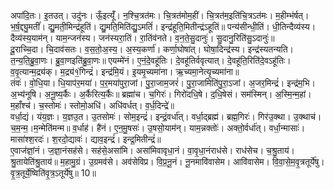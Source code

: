 

  
अपा॑दि॒तः। इ॒तउत्। उदु॑नः। ऊँ॒इत्यूँ॑। न॒श्चि॒त्रत॑मः। चि॒त्रत॑मोम॒हीं। चि॒त्रत॑म॒इति॑चि॒त्रऽत॑मः। म॒हीम्भ॑र्षत्। भ॒र्ष॒द्द्यु॒मतीं॑। द्यु॒मती॒मिन्द्र॑हूतिं। द्यु॒मति॒मिति॑द्यु॒ऽमतिं॑। इन्द्र॑हूति॒मितीन्द्र॑ऽहूतिं॥ पन्य॑सीन्धी॒तिं। धी॒तिन्दैव्य॑स्य। दैव्य॑स्य॒याम॑न्। याम॒न्जन॑स्य। जन॑स्यरा॒तिं। रा॒तिंव॑नते। व॒न॒ते॒सु॒दानुः॑। सु॒दानु॒रिति॑सु॒ऽदानुः॑॥  
दू॒राच्चि॒दा। चि॒दाव॑सतः। व॒स॒तो॒अ॒स्य॒। अ॒स्य॒कर्णा॑। कर्णा॒घोषा॑त्। घोषा॒दिन्द्र॑स्य। इन्द्र॑स्यतन्यति। त॒न्य॒ति॒ब्रु॒वा॒णः। ब्रु॒वा॒णइति॑ब्रु॒वा॒णः॥ एयम्मे॑नं। ए॒नं॒दे॒वहू॑तिः। दे॒वहू॑तिर्ववृत्यात्। दे॒वहू॑ति॒रिति॑दे॒वऽहू॑तिः। व॒वृ॒त्यान्म॒द्र्य॑क्। म॒द्र्य॑१॒॑गिन्द्रं॑। इन्द्र॑मि॒यं। इ॒यमृ॒च्यमा॑ना। ऋ॒च्यमा॒नेत्यृ॒च्यमा॑ना॥  
तंवः॑। वो॒धि॒या। धि॒याप॑र॒मया॑। प॒र॒मया॑पुरा॒जां। पु॒रा॒जाम॒जरं॑। पु॒रा॒जामिति॑पु॒रा॒ऽजां। अ॒जर॒मिन्द्रं॑। इन्द्र॑म॒भि। अ॒भ्य॑नूषि। अ॒नू॒ष्य॒र्कैः। अ॒र्कैरित्य॒र्कैः॥ ब्रह्मा॑च। च॒गिरः॑। गिरो॑दधि॒षे। द॒धि॒षेसं। सम॑स्मिन्। अ॒स्मि॒न्म॒हां। म॒हाँश्च॑। च॒स्तोमः॑। स्तोमो॒अधि॑। अधि॑वर्धत्। व॒र्ध॒दिन्द्रे॑॥  
वर्धा॒द्यं। यंय॒ज्ञः। य॒ज्ञउ॒त। उ॒तसोमः॑। सोम॒इन्द्रं॑। इन्द्रं॒वर्धा॑त्। वर्धा॒द्ब्रह्म॑। ब्रह्म॒गिरः॑। गिर॑उ॒क्था। उ॒क्थाच॑। च॒म॒न्म॒।म॒न्मेति॑मन्म॥ व॒र्धाह॑। है॑नं। ए॒न॒मु॒षसः॑। उ॒षसो॒याम॑न्। याम॒न्नक्तोः॑। अक्तो॒र्वर्धा॑त्। वर्धा॒न्मासाः॑। मासा॑श्श॒रदः॑। श॒रदो॒द्यावः॑। द्याव॒इन्द्रं॑। इन्द्र॒मितीन्द्रं॑॥  
ए॒वाज॑ज्ञां॒नं। ज॒ज्ञा॒नंसह॑से। सह॑से॒असा॑मि। असा॑मिवावृधा॒नं। वा॒वृ॒धा॒नंराध॑से। राध॑सेच। च॒श्रु॒ताय॑। श्रु॒तायेति॑श्रु॒ताय॑॥ म॒हामु॒ग्रं। उ॒ग्रमव॑से। अव॑सेविप्र। वि॒प्र॒नू॒नं। नू॒नमावि॑वासेम। आवि॑वासेम। वि॒वा॒से॒म॒वृ॒त्रतूर्ये॑षु। वृ॒त्र॒तूर्ये॒ष्विति॑वृ॒त्र॒ऽतूर्ये॑षु॥ 10॥  

